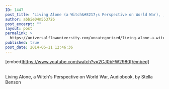 ```yaml
---
ID: 1447
post_title: 'Living Alone (a Witch&#8217;s Perspective on World War), , by Stella Benson'
author: abbie04m553726
post_excerpt: ""
layout: post
permalink: >
  https://universalflowuniversity.com/uncategorized/living-alone-a-witchs-perspective-on-world-war-by-stella-benson/
published: true
post_date: 2014-06-11 12:46:36
---
```

[embed]https://www.youtube.com/watch?v=2CJ0bFW2980[/embed]</br></br>
<p>Living Alone, a Witch's Perspective on World War, Audiobook, by Stella Benson</p>